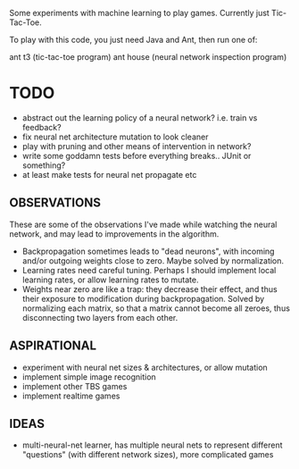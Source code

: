 Some experiments with machine learning to play games. Currently just
  Tic-Tac-Toe.

To play with this code, you just need Java and Ant, then run one of:

ant t3 (tic-tac-toe program)
ant house (neural network inspection program)

TODO
====
- abstract out the learning policy of a neural network? i.e. train vs feedback?
- fix neural net architecture mutation to look cleaner
- play with pruning and other means of intervention in network?
- write some goddamn tests before everything breaks.. JUnit or something?
- at least make tests for neural net propagate etc

OBSERVATIONS
------------
These are some of the observations I've made while watching the neural network,
  and may lead to improvements in the algorithm.
- Backpropagation sometimes leads to "dead neurons", with incoming and/or
  outgoing weights close to zero. Maybe solved by normalization.
- Learning rates need careful tuning. Perhaps I should implement local learning
  rates, or allow learning rates to mutate.
- Weights near zero are like a trap: they decrease their effect, and thus their
  exposure to modification during backpropagation.  Solved by normalizing each
  matrix, so that a matrix cannot become all zeroes, thus disconnecting two
  layers from each other.

ASPIRATIONAL
------------
- experiment with neural net sizes & architectures, or allow mutation
- implement simple image recognition
- implement other TBS games
- implement realtime games

IDEAS
-----
- multi-neural-net learner, has multiple neural nets to represent different
  "questions" (with different network sizes), more complicated games
